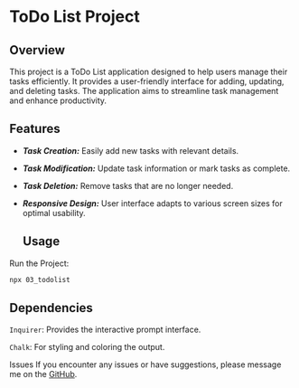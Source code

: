 # ToDo List Project

## Overview

This project is a ToDo List application designed to help users manage their tasks efficiently. It provides a user-friendly interface for adding, updating, and deleting tasks. The application aims to streamline task management and enhance productivity.

## Features

- ***Task Creation:***  Easily add new tasks with relevant details.
- ***Task Modification:*** Update task information or mark tasks as complete.
- ***Task Deletion:*** Remove tasks that are no longer needed.
- ***Responsive Design:*** User interface adapts to various screen sizes for optimal usability.

  ## Usage
Run the Project:
```bash
npx 03_todolist
```

## Dependencies
`Inquirer`: Provides the interactive prompt interface.

`Chalk`: For styling and coloring the output.

Issues
If you encounter any issues or have suggestions, please message me on the [GitHub](https://github.com/IqraZainab23).
 
